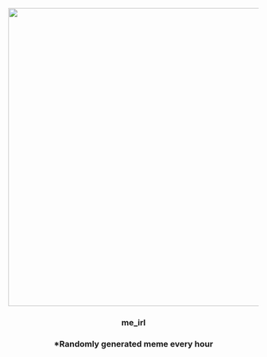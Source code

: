 <p align="center">
        <img src="https://i.imgur.com/Y5mKhO2.jpg" width="600" height="600">
        </p>
        <h3 align="center">me_irl</h3>
        <h3 align="center">*Randomly generated meme every hour</h3>
    